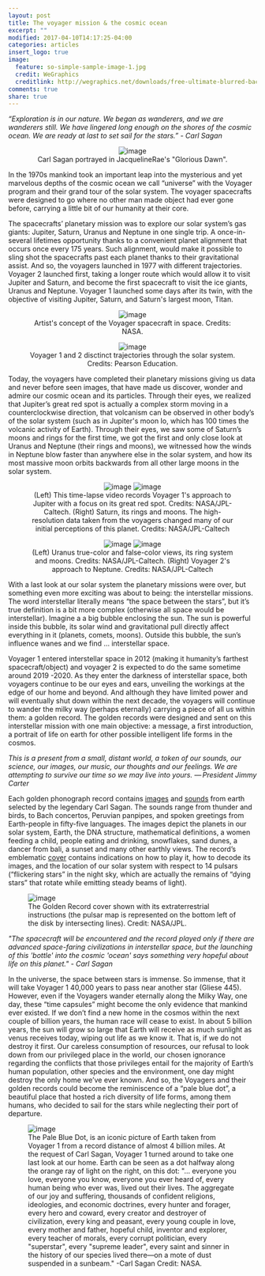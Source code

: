 ```yaml
---
layout: post
title: The voyager mission & the cosmic ocean
excerpt: ""
modified: 2017-04-10T14:17:25-04:00
categories: articles
insert_logo: true
image:
  feature: so-simple-sample-image-1.jpg
  credit: WeGraphics
  creditlink: http://wegraphics.net/downloads/free-ultimate-blurred-background-pack/
comments: true
share: true
---
```


*“Exploration is in our nature. We began as wanderers, and we are wanderers still. We have lingered long enough on the shores of the cosmic ocean. We are ready at last to set sail for the stars.” - Carl Sagan*

<center>
<figure>
	<img src="../../images/posts/The_voyager_mission/CarlSagaArt.jpg" alt="image">
	<figcaption> Carl Sagan portrayed in JacquelineRae's "Glorious Dawn". </figcaption>
</figure>
</center>

In the 1970s mankind took an important leap into the mysterious and yet marvelous depths of the cosmic ocean we call “universe” with the Voyager program and their grand tour of the solar system. The voyager spacecrafts were designed to go where no other man made object had ever gone before, carrying a little bit of our humanity at their core.

The spacecrafts’ planetary mission was to explore our solar system’s gas giants: Jupiter, Saturn, Uranus and Neptune in one single trip. A once-in-several lifetimes opportunity thanks to a convenient planet alignment that occurs once every 175 years. Such alignment, would make it possible to sling shot the spacecrafts past each planet thanks to their gravitational assist. And so, the voyagers launched in 1977 with different trajectories. Voyager 2 launched first, taking a longer route which would allow it to visit Jupiter and Saturn, and become the first spacecraft to visit the ice giants, Uranus and Neptune. Voyager 1 launched some days after its twin, with the objective of visiting Jupiter, Saturn, and Saturn's largest moon, Titan.


<center>
<figure>
	<img src="../../images/posts/The_voyager_mission/voyagerart1.jpg" alt="image">
	<figcaption> Artist's concept of the Voyager spacecraft in space. Credits: NASA. </figcaption>
</figure>
</center>
<center>

<figure>
	<img src="../../images/posts/The_voyager_mission/PathsVoyagers.jpg" alt="image">
	<figcaption> Voyager 1 and 2 disctinct trajectories through the solar system. Credits: Pearson Education. </figcaption>
</figure>
</center>


Today, the voyagers have completed their planetary missions giving us data and never before seen images, that have made us discover, wonder and admire our cosmic ocean and its particles. Through their eyes, we realized that Jupiter’s great red spot is actually a complex storm moving in a counterclockwise direction, that volcanism can be observed in other body’s of the solar system (such as in Jupiter's moon Io, which has 100 times the volcanic activity of Earth).  Through their eyes, we saw some of Saturn’s moons and rings for the first time, we got the first and only close look at Uranus and Neptune (their rings and moons), we witnessed how the winds in Neptune blow faster than anywhere else in the solar system, and how its most massive moon orbits backwards from all other large moons in the solar system.


<center>
<figure class="half">
	<img src="../../images/posts/The_voyager_mission/JUPITER.gif" alt="image">
	<img src="../../images/posts/The_voyager_mission/SATURN.gif" alt="image">
	<figcaption> (Left) This time-lapse video records Voyager 1's approach to Jupiter with a focus on its great red spot. Credits: NASA/JPL-Caltech. (Right) Saturn, its rings and moons. The high-resolution data taken from the voyagers changed many of our initial perceptions of this planet. Credits: NASA/JPL-Caltech
 </figcaption>
</figure>
</center>

<center>
<figure class="half">
	<img src="../../images/posts/The_voyager_mission/URANUS.gif" alt="image">
	<img src="../../images/posts/The_voyager_mission/NEPTUNE.gif" alt="image">
	<figcaption> (Left) Uranus true-color and false-color views, its ring system and moons. Credits: NASA/JPL-Caltech. (Right) Voyager 2's approach to Neptune. Credits: NASA/JPL-Caltech
 </figcaption>
</figure>
</center>


With a last look at our solar system the planetary missions were over, but something even more exciting was about to being: the interstellar missions. The word interstellar literally means “the space between the stars”, but it’s true definition is a bit more complex (otherwise all space would be interstellar).  Imagine a a big bubble enclosing the sun. The sun is powerful inside this bubble, its solar wind and gravitational pull directly affect everything in it (planets, comets, moons). Outside this bubble, the sun’s influence wanes and we find …  interstellar space.

Voyager 1 entered interstellar space in 2012 (making it humanity’s farthest spacecraft/object) and voyager 2 is expected to do the same sometime around 2019 -2020. As they enter the darkness of interstellar space, both voyagers continue to be our eyes and ears, unveiling the workings at the edge of our home and beyond. And although they have limited power and will eventually shut down within the next decade, the voyagers will continue to wander the milky way (perhaps eternally) carrying a piece of all us within them: a  golden record. The golden records were designed and sent on this interstellar mission with one main objective: a message, a first introduction, a portrait of life on earth for other possible intelligent life forms in the cosmos.

*This is a present from a small, distant world, a token of our sounds, our science, our images, our music, our thoughts and our feelings. We are attempting to survive our time so we may live into yours.
— President Jimmy Carter*


Each golden phonograph record contains [images](https://voyager.jpl.nasa.gov/galleries/images-on-the-golden-record/) and [sounds](https://voyager.jpl.nasa.gov/golden-record/whats-on-the-record/sounds/) from earth selected by the legendary Carl Sagan. The sounds range from thunder and birds, to Bach concertos,  Peruvian panpipes, and spoken greetings from Earth-people in fifty-five languages. The images depict the planets in our solar system, Earth, the DNA structure, mathematical definitions, a women feeding a child, people eating and drinking, snowflakes, sand dunes, a dancer from bali, a sunset and many other earthly views. The record’s emblematic [cover](https://voyager.jpl.nasa.gov/golden-record/golden-record-cover/) contains indications on how to play it, how to decode its images, and the location of our solar system with respect to 14 pulsars (“flickering stars” in the night sky, which are actually the remains of “dying stars” that rotate while emitting steady beams of light).

<figure>
	<img src="../../images/posts/The_voyager_mission/record-diagram.jpg" alt="image">
	<figcaption> The Golden Record cover shown with its extraterrestrial instructions (the pulsar map is represented on the bottom left of the disk by intersecting lines). Credit: NASA/JPL. </figcaption>
</figure>
</center>


*"The spacecraft will be encountered and the record played only if there are advanced space-faring civilizations in interstellar space, but the launching of this 'bottle' into the cosmic 'ocean' says something very hopeful about life on this planet." - Carl Sagan*

In the universe, the space between stars is immense. So immense, that it will take Voyager 1 40,000 years to pass near another star (Gliese 445). However, even if the Voyagers wander eternally along the Milky Way, one day, these “time capsules” might become the only evidence that mankind ever existed. If we don’t find a new home in the cosmos within the next couple of billion years, the human race will cease to exist. In about 5 billion years, the sun will grow so large that Earth will receive as much sunlight as venus receives today, wiping out life as we know it. That is, if we do not destroy it first. Our careless consumption of resources, our refusal to look down from our privileged place in the world, our chosen ignorance regarding the conflicts that those privileges entail for the majority of Earth’s human population, other species and the environment, one day might destroy the only home we’ve ever known. And so, the Voyagers and their golden records could become the reminiscence of a “pale blue dot”, a beautiful place that hosted a rich diversity of life forms, among them humans, who decided to sail for the stars while neglecting their port of departure. 

<figure>
	<img src="../../images/posts/The_voyager_mission/ThePaleBlueDot.jpg" alt="image">
	<figcaption> The Pale Blue Dot, is an iconic picture of Earth taken from Voyager 1 from a record distance of almost 4 billion miles. At the request of Carl Sagan, Voyager 1 turned around to take one last look at our home. Earth can be seen as a dot halfway along the orange ray of light on the right, on this dot: "… everyone you love, everyone you know, everyone you ever heard of, every human being who ever was, lived out their lives. The aggregate of our joy and suffering, thousands of confident religions, ideologies, and economic doctrines, every hunter and forager, every hero and coward, every creator and destroyer of civilization, every king and peasant, every young couple in love, every mother and father, hopeful child, inventor and explorer, every teacher of morals, every corrupt politician, every "superstar", every "supreme leader", every saint and sinner in the history of our species lived there—on a mote of dust suspended in a sunbeam." -Carl Sagan  Credit: NASA. </figcaption>
</figure>
</center>
